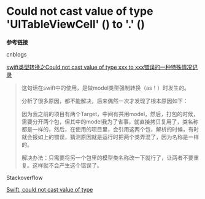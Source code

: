 # Could not cast value of type 'UITableViewCell' \(\) to '.' \(\)

**参考链接**

cnblogs

[swift类型转换之Could not cast value of type xxx to xxx错误的一种特殊情况记录](http://www.cnblogs.com/yajunLi/p/6488957.html)

> 这句话在swift中的使用，是做model类型强制转换（as！）时发生的。
>
> 分析了很多原因，都不能解决，后来偶然一次才发现了根本原因如下：
>
> 因为我之前的项目有两个Target，中间有共用model，然后，打包的时候，需要分开两个包，但其中的model我为了省事，就直接拷贝复用了，类名称都是一样的，然后，在使用的项目里，会引用这两个包，解析的时候，有时就会报如上的错误，猜测原因就是运行时把两个类弄混了，因为名称是一样的。
>
> 解决办法：只需要将另一个包里的模型类名称改一下就行了，让两者不要重复。这样就不会产生这个错误了。

Stackoverflow

[Swift, could not cast value of type](https://stackoverflow.com/questions/29831587/swift-could-not-cast-value-of-type)  


